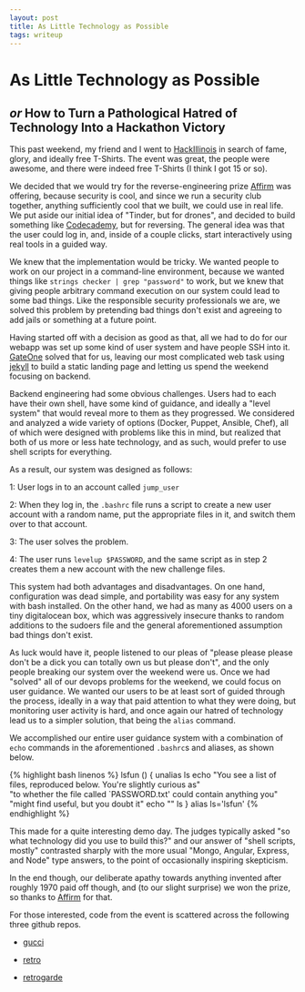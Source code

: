```yaml
---
layout: post
title: As Little Technology as Possible
tags: writeup
---
```


As Little Technology as Possible
================================

_or_ How to Turn a Pathological Hatred of Technology Into a Hackathon Victory
-----------------------------------------------------------------------------

This past weekend, my friend and I went to
[HackIllinois](http://www.hackillinois.org/) in search of fame, glory, and
ideally free T-Shirts. The event was great, the people were awesome, and there
were indeed free T-Shirts (I think I got 15 or so).

We decided that we would try for the reverse-engineering prize
[Affirm](https://www.affirm.com/) was offering, because security is cool, and
since we run a security club together, anything sufficiently cool that we built,
we could use in real life. We put aside our initial idea of "Tinder, but for
drones", and decided to build something like
[Codecademy](http://www.codecademy.com/), but for reversing. The general idea
was that the user could log in, and, inside of a couple clicks, start
interactively using real tools in a guided way.

We knew that the implementation would be tricky. We wanted people to work on
our project in a command-line environment, because we wanted things like
`strings checker | grep "password"` to work, but we knew that giving people
arbitrary command execution on our system could lead to some bad things. Like the
responsible security professionals we are, we solved this problem by pretending
bad things don't exist and agreeing to add jails or something at a future point.

Having started off with a decision as good as that, all we had to do for our
webapp was set up some kind of user system and have people SSH into it.
[GateOne](https://github.com/liftoff/GateOne) solved that for us, leaving our
most complicated web task using [jekyll](http://jekyllrb.com/) to build a static
landing page and letting us spend the weekend focusing on backend.

Backend engineering had some obvious challenges. Users had to each have their
own shell, have some kind of guidance, and ideally a "level system" that would
reveal more to them as they progressed. We considered and analyzed a wide
variety of options (Docker, Puppet, Ansible, Chef), all of which were designed
with problems like this in mind, but realized that both of us more or less hate
technology, and as such, would prefer to use shell scripts for everything.

As a result, our system was designed as follows:

  1: User logs in to an account called `jump_user`

  2: When they log in, the `.bashrc` file runs a script to create a new user
     account with a random name, put the appropriate files in it, and switch
     them over to that account.

  3: The user solves the problem.

  4: The user runs `levelup $PASSWORD`, and the same script as in step 2 creates
     them a new account with the new challenge files.

This system had both advantages and disadvantages. On one hand, configuration
was dead simple, and portability was easy for any system with bash installed. On
the other hand, we had as many as 4000 users on a tiny digitalocean box, which
was aggressively insecure thanks to random additions to the sudoers file and the
general aforementioned assumption bad things don't exist.

As luck would have it, people listened to our pleas of "please please please
don't be a dick you can totally own us but please don't", and the only people
breaking our system over the weekend were us. Once we had "solved" all of our
devops problems for the weekend, we could focus on user guidance. We wanted our
users to be at least sort of guided through the process, ideally in a way that
paid attention to what they were doing, but monitoring user activity is hard,
and once again our hatred of technology lead us to a simpler solution, that being
the `alias` command.

We accomplished our entire user guidance system with a combination of `echo`
commands in the aforementioned `.bashrc`s and aliases, as shown below.

{% highlight bash linenos %}
lsfun () {
  unalias ls
    echo "You see a list of files, reproduced below. You're slightly curious as"\
    "to whether the file called \`PASSWORD.txt' could contain anything you"\
    "might find useful, but you doubt it"
    echo ""
    ls
}
alias ls='lsfun'
{% endhighlight %}

This made for a quite interesting demo day. The judges typically asked "so what
technology did you use to build this?" and our answer of "shell scripts, mostly"
contrasted sharply with the more usual "Mongo, Angular, Express, and Node" type
answers, to the point of occasionally inspiring skepticism.

In the end though, our deliberate apathy towards anything invented after roughly
1970 paid off though, and (to our slight surprise) we won the prize, so thanks
to [Affirm](https://www.affirm.com/) for that.

For those interested, code from the event is scattered across the following
three github repos.

  * [gucci](https://github.com/japesinator/gucci)

  * [retro](https://github.com/japesinator/retro_site)

  * [retrogarde](https://github.com/japesinator/retrogarde)

